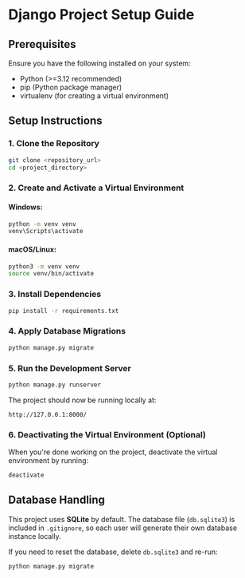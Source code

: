 # Django Project Setup Guide

## Prerequisites

Ensure you have the following installed on your system:

- Python (>=3.12 recommended)
- pip (Python package manager)
- virtualenv (for creating a virtual environment)

## Setup Instructions

### 1. Clone the Repository

```sh
git clone <repository_url>
cd <project_directory>
```

### 2. Create and Activate a Virtual Environment

#### Windows:

```sh
python -m venv venv
venv\Scripts\activate
```

#### macOS/Linux:

```sh
python3 -m venv venv
source venv/bin/activate
```

### 3. Install Dependencies

```sh
pip install -r requirements.txt
```

### 4. Apply Database Migrations

```sh
python manage.py migrate
```

### 5. Run the Development Server

```sh
python manage.py runserver
```

The project should now be running locally at:

```
http://127.0.0.1:8000/
```

### 6. Deactivating the Virtual Environment (Optional)

When you're done working on the project, deactivate the virtual environment by running:

```sh
deactivate
```

## Database Handling

This project uses **SQLite** by default. The database file (`db.sqlite3`) is included in `.gitignore`, so each user will generate their own database instance locally.

If you need to reset the database, delete `db.sqlite3` and re-run:

```sh
python manage.py migrate
```